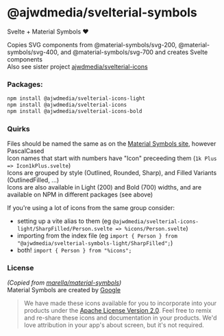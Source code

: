 # @ajwdmedia/svelterial-symbols

Svelte + Material Symbols ❤️  

Copies SVG components from @material-symbols/svg-200, @material-symbols/svg-400, and @material-symbols/svg-700 and creates Svelte components  
Also see sister project [ajwdmedia/svelterial-icons](https://github.com/ajwdmedia/svelterial-icons)

### Packages:
```sh
npm install @ajwdmedia/svelterial-icons-light
npm install @ajwdmedia/svelterial-icons
npm install @ajwdmedia/svelterial-icons-bold
```

### Quirks
Files should be named the same as on the [Material Symbols site](https://fonts.google.com/icons?icon.set=Material+Symbols), however PascalCased  
Icon names that start with numbers have "Icon" preceeding them (`1k Plus => Icon1kPlus.svelte`)  
Icons are grouped by style (Outlined, Rounded, Sharp), and Filled Variants (OutlinedFilled, ...)  
Icons are also available in Light (200) and Bold (700) widths, and are available on NPM in different packages (see above)  

If you're using a lot of icons from the same group consider:
  - setting up a vite alias to them (eg `@ajwdmedia/svelterial-icons-light/SharpFilled/Person.svelte => %icons/Person.svelte`)  
  - importing from the index file (eg `import { Person } from "@ajwdmedia/svelterial-symbols-light/SharpFilled";`)  
  - both! `import { Person } from "%icons";`

### License
*(Copied from [marella/material-symbols](https://github.com/marella/material-symbols))*   
Material Symbols are created by [Google](https://github.com/google/material-design-icons#license)
>We have made these icons available for you to incorporate into your products under the [Apache License Version 2.0](https://github.com/marella/material-symbols/blob/main/svg/400/LICENSE). Feel free to remix and re-share these icons and documentation in your products. We'd love attribution in your app's about screen, but it's not required.
